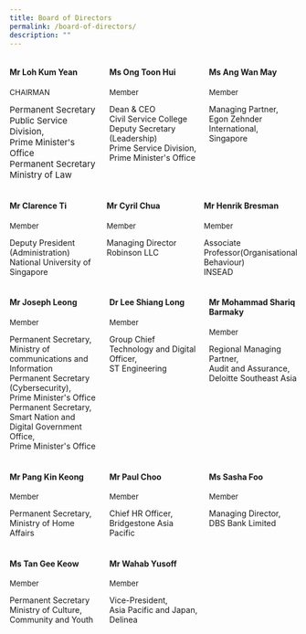 ```yaml
---
title: Board of Directors
permalink: /board-of-directors/
description: ""
---
```

<style>
.grid-container{
	display: grid;
	grid-template-columns: 1fr 1fr 1fr;
	grid-gap: 20px;
	
	}
	
	.BOD-float-child{
	

	}
	
	.role{
		font-size: 13px;
	}
	.TheTitles{
	 font-size: 15px;
	}

</style>
<div class="grid-container">
	<div class="BOD-float-child"><h4>Mr Loh Kum Yean</h4>
		<p class="role">CHAIRMAN</p>
		
<div class="TheTitles">Permanent Secretary</div>
<div class="TheTitles">Public Service Division,</div> 
<div class="TheTitles">Prime Minister's Office</div>
<div class="TheTitles">Permanent Secretary</div>  
<div class="TheTitles">Ministry of Law</div>		
		
</div>
<div class="BOD-float-child">
	<h4>Ms Ong Toon Hui</h4>
	<p class="role">Member</p>
	<div class="TheTitle">Dean &amp; CEO</div>
	<div class="TheTitle">Civil Service College</div>
	<div class="TheTitle">Deputy Secretary (Leadership)</div>
	<div class="TheTitle">Prime Service Division,</div>
	<div class="TheTitle">Prime Minister's Office</div>
</div>
<div class="BOD-float-child">
	<h4>Ms Ang Wan May</h4>
	<p class="role">Member</p>
	<div class="TheTitle">Managing Partner,</div>
	<div class="TheTitle">Egon Zehnder International, Singapore</div>
</div>
</div>
<br>
<div class="grid-container">
<div class="BOD-float-child">
	<h4>Mr Clarence Ti</h4>
	<p class="role">Member</p>
	<div class="TheTitle">Deputy President (Administration)</div>
	<div class="TheTitle">National University of Singapore</div>
</div>
	<div class="BOD-float-child"><h4>Mr Cyril Chua</h4>
		<p class="role">Member</p>
		<div class="TheTitle">Managing Director</div>
		<div class="TheTitle">Robinson LLC</div>
         	 
 </div>
	<div class="BOD-float-child"><h4>Mr Henrik Bresman</h4>
		<p class="role">Member</p>
		<div class="TheTitle">Associate Professor(Organisational Behaviour)</div>
		<div class="TheTitle">INSEAD</div>
</div>
</div>
<br>
<div class="grid-container">
	<div class="BOD-float-child"><h4>Mr Joseph Leong</h4><p class="role">Member</p>
		<div class="TheTitle">Permanent Secretary,</div>
		<div class="TheTitle">Ministry of communications and Information</div>	
		<div class="TheTitle">Permanent Secretary (Cybersecurity),</div>	
		<div class="TheTitle">Prime Minister's Office</div>	
		<div class="TheTitle">Permanent Secretary,</div>
		<div class="TheTitle">Smart Nation and Digital Government Office,</div>
		<div class="TheTitle">Prime Minister's Office</div>
 </div>
	<div class="BOD-float-child"><h4>Dr Lee Shiang Long</h4>
		<p class="role">Member</p>
		<div class="TheTitle">Group Chief Technology and Digital Officer,</div>
		<div class="TheTitle">ST Engineering</div>

</div>
	<div class="BOD-float-child"><h4>Mr Mohammad Shariq Barmaky</h4><p class="role">Member</p>
		<div class="TheTitle">Regional Managing Partner,</div>
		<div class="TheTitle">Audit and Assurance,</div>
		<div class="TheTitle">Deloitte Southeast Asia</div>
	
</div>
</div>
<br>
<div class="grid-container">
	<div class="BOD-float-child"><h4>Mr Pang Kin Keong</h4><p class="role">Member</p>
		<div class="TheTitle">Permanent Secretary,</div>
		<div class="TheTitle">Ministry of Home Affairs</div>
</div>
	<div class="BOD-float-child"><h4>Mr Paul Choo</h4>
		<p class="role">Member</p>
		<div class="TheTitle">Chief HR Officer,</div>
		<div class="TheTitle">Bridgestone Asia Pacific</div>
	
</div>
	<div class="BOD-float-child"><h4>Ms Sasha Foo</h4>
		<p class="role">Member</p>
		<div class="TheTitle">Managing Director,</div>
		<div class="TheTitle">DBS Bank Limited</div>
	 </div>
</div>
<br>
<div class="grid-container">
	<div class="BOD-float-child"><h4>Ms Tan Gee Keow</h4>
		<p class="role">Member</p>
		<div class="TheTitle">Permanent Secretary</div>
		<div class="TheTitle">Ministry of Culture, Community and Youth</div>
	
 </div>
	<div class="BOD-float-child"><h4>Mr Wahab Yusoff</h4>
		<p class="role">Member</p>
		<div class="TheTitle">Vice-President,</div>
		<div class="TheTitle">Asia Pacific and Japan, Delinea</div>
 
</div>
	<div class="BOD-float-child"></div>
</div>